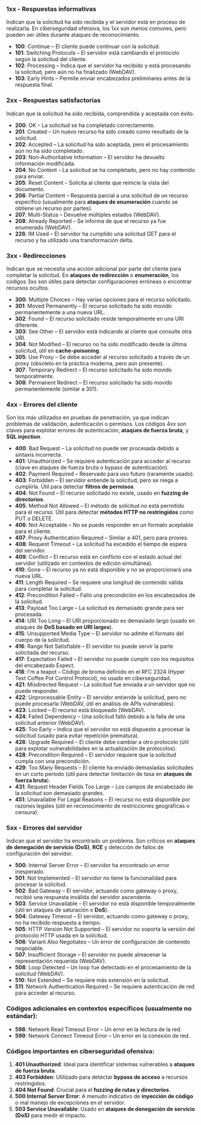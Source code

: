 ### **1xx - Respuestas informativas**

Indican que la solicitud ha sido recibida y el servidor está en proceso de realizarla. En ciberseguridad ofensiva, los 1xx son menos comunes, pero pueden ser útiles durante ataques de reconocimiento.

- **100**: Continue – El cliente puede continuar con la solicitud.
- **101**: Switching Protocols – El servidor está cambiando el protocolo según la solicitud del cliente.
- **102**: Processing – Indica que el servidor ha recibido y está procesando la solicitud, pero aún no ha finalizado (WebDAV).
- **103**: Early Hints – Permite enviar encabezados preliminares antes de la respuesta final.

### **2xx - Respuestas satisfactorias**

Indican que la solicitud ha sido recibida, comprendida y aceptada con éxito.

- **200**: OK – La solicitud se ha completado correctamente.
- **201**: Created – Un nuevo recurso ha sido creado como resultado de la solicitud.
- **202**: Accepted – La solicitud ha sido aceptada, pero el procesamiento aún no ha sido completado.
- **203**: Non-Authoritative Information – El servidor ha devuelto información modificada.
- **204**: No Content – La solicitud se ha completado, pero no hay contenido para enviar.
- **205**: Reset Content – Solicita al cliente que reinicie la vista del documento.
- **206**: Partial Content – Respuesta parcial a una solicitud de un recurso específico (usualmente para **ataques de enumeración** cuando se obtiene un recurso por partes).
- **207**: Multi-Status – Devuelve múltiples estados (WebDAV).
- **208**: Already Reported – Se informa de que el recurso ya fue enumerado (WebDAV).
- **226**: IM Used – El servidor ha cumplido una solicitud GET para el recurso y ha utilizado una transformación delta.

### **3xx - Redirecciones**

Indican que se necesita una acción adicional por parte del cliente para completar la solicitud. En **ataques de redirección** o **enumeración**, los códigos 3xx son útiles para detectar configuraciones erróneas o encontrar recursos ocultos.

- **300**: Multiple Choices – Hay varias opciones para el recurso solicitado.
- **301**: Moved Permanently – El recurso solicitado ha sido movido permanentemente a una nueva URL.
- **302**: Found – El recurso solicitado reside temporalmente en una URI diferente.
- **303**: See Other – El servidor está indicando al cliente que consulte otra URI.
- **304**: Not Modified – El recurso no ha sido modificado desde la última solicitud, útil en **cache-poisoning**.
- **305**: Use Proxy – Se debe acceder al recurso solicitado a través de un proxy (obsoleto en la práctica moderna, pero aún presente).
- **307**: Temporary Redirect – El recurso solicitado ha sido movido temporalmente.
- **308**: Permanent Redirect – El recurso solicitado ha sido movido permanentemente (similar a 301).

### **4xx - Errores del cliente**

Son los más utilizados en pruebas de penetración, ya que indican problemas de validación, autenticación o permisos. Los códigos 4xx son claves para explotar errores de autenticación, **ataques de fuerza bruta**, y **SQL injection**.

- **400**: Bad Request – La solicitud no puede ser procesada debido a sintaxis incorrecta.
- **401**: Unauthorized – Se requiere autenticación para acceder al recurso (clave en ataques de fuerza bruta o bypass de autenticación).
- **402**: Payment Required – Reservado para uso futuro (raramente usado).
- **403**: Forbidden – El servidor entiende la solicitud, pero se niega a cumplirla. Útil para detectar **filtros de permisos**.
- **404**: Not Found – El recurso solicitado no existe, usado en **fuzzing de directorios**.
- **405**: Method Not Allowed – El método de solicitud no está permitido para el recurso. Útil para detectar **métodos HTTP no restringidos** como PUT o DELETE.
- **406**: Not Acceptable – No se puede responder en un formato aceptable para el cliente.
- **407**: Proxy Authentication Required – Similar a 401, pero para proxies.
- **408**: Request Timeout – La solicitud ha excedido el tiempo de espera del servidor.
- **409**: Conflict – El recurso está en conflicto con el estado actual del servidor (utilizado en contextos de edición simultánea).
- **410**: Gone – El recurso ya no está disponible y no se proporcionará una nueva URL.
- **411**: Length Required – Se requiere una longitud de contenido válida para completar la solicitud.
- **412**: Precondition Failed – Falló una precondición en los encabezados de la solicitud.
- **413**: Payload Too Large – La solicitud es demasiado grande para ser procesada.
- **414**: URI Too Long – El URI proporcionado es demasiado largo (usado en ataques de **DoS basado en URI largos**).
- **415**: Unsupported Media Type – El servidor no admite el formato del cuerpo de la solicitud.
- **416**: Range Not Satisfiable – El servidor no puede servir la parte solicitada del recurso.
- **417**: Expectation Failed – El servidor no puede cumplir con los requisitos del encabezado Expect.
- **418**: I'm a teapot – Código de broma definido en el RFC 2324 (Hyper Text Coffee Pot Control Protocol), no usado en ciberseguridad.
- **421**: Misdirected Request – La solicitud fue enviada a un servidor que no puede responder.
- **422**: Unprocessable Entity – El servidor entiende la solicitud, pero no puede procesarla (WebDAV, útil en análisis de APIs vulnerables).
- **423**: Locked – El recurso está bloqueado (WebDAV).
- **424**: Failed Dependency – Una solicitud falló debido a la falla de una solicitud anterior (WebDAV).
- **425**: Too Early – Indica que el servidor no está dispuesto a procesar la solicitud (usado para evitar repetición prematura).
- **426**: Upgrade Required – El cliente debe cambiar a otro protocolo (útil para explotar vulnerabilidades en la actualización de protocolos).
- **428**: Precondition Required – El servidor requiere que la solicitud cumpla con una precondición.
- **429**: Too Many Requests – El cliente ha enviado demasiadas solicitudes en un corto periodo (útil para detectar limitación de tasa en **ataques de fuerza bruta**).
- **431**: Request Header Fields Too Large – Los campos de encabezado de la solicitud son demasiado grandes.
- **451**: Unavailable For Legal Reasons – El recurso no está disponible por razones legales (útil en reconocimiento de restricciones geográficas o censura).

### **5xx - Errores del servidor**

Indican que el servidor ha encontrado un problema. Son críticos en **ataques de denegación de servicio (DoS)**, **RCE** y detección de fallos de configuración del servidor.

- **500**: Internal Server Error – El servidor ha encontrado un error inesperado.
- **501**: Not Implemented – El servidor no tiene la funcionalidad para procesar la solicitud.
- **502**: Bad Gateway – El servidor, actuando como gateway o proxy, recibió una respuesta inválida del servidor ascendente.
- **503**: Service Unavailable – El servidor no está disponible temporalmente (útil en ataques de saturación o **DoS**).
- **504**: Gateway Timeout – El servidor, actuando como gateway o proxy, no ha recibido respuesta a tiempo.
- **505**: HTTP Version Not Supported – El servidor no soporta la versión del protocolo HTTP usada en la solicitud.
- **506**: Variant Also Negotiates – Un error de configuración de contenido negociable.
- **507**: Insufficient Storage – El servidor no puede almacenar la representación requerida (WebDAV).
- **508**: Loop Detected – Un loop fue detectado en el procesamiento de la solicitud (WebDAV).
- **510**: Not Extended – Se requiere más extensión en la solicitud.
- **511**: Network Authentication Required – Se requiere autenticación de red para acceder al recurso.

### Códigos adicionales en contextos específicos (usualmente no estándar):

- **598**: Network Read Timeout Error – Un error en la lectura de la red.
- **599**: Network Connect Timeout Error – Un error en la conexión de red.

### **Códigos importantes en ciberseguridad ofensiva**:

1. **401 Unauthorized**: Ideal para identificar sistemas vulnerables a **ataques de fuerza bruta**.
2. **403 Forbidden**: Utilizado para detectar **bypass de acceso** a recursos restringidos.
3. **404 Not Found**: Crucial para el **fuzzing de rutas y directorios**.
4. **500 Internal Server Error**: A menudo indicativo de **inyección de código** o mal manejo de excepciones en el servidor.
5. **503 Service Unavailable**: Usado en **ataques de denegación de servicio (DoS)** para medir el impacto.